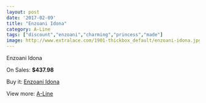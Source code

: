 ```yaml
---
layout: post
date: '2017-02-09'
title: "Enzoani Idona"
category: A-Line
tags: ["discount","enzoani","charming","princess","made"]
image: http://www.extralace.com/1901-thickbox_default/enzoani-idona.jpg
---
```

Enzoani Idona

On Sales: **$437.98**
<a href="https://www.extralace.com/a-line/900-enzoani-idona.html"><amp-img layout="responsive" width="600" height="600" src="//www.extralace.com/1901-thickbox_default/enzoani-idona.jpg" alt="Enzoani Idona 0" /></a>
<a href="https://www.extralace.com/a-line/900-enzoani-idona.html"><amp-img layout="responsive" width="600" height="600" src="//www.extralace.com/1902-thickbox_default/enzoani-idona.jpg" alt="Enzoani Idona 1" /></a>
<a href="https://www.extralace.com/a-line/900-enzoani-idona.html"><amp-img layout="responsive" width="600" height="600" src="//www.extralace.com/1903-thickbox_default/enzoani-idona.jpg" alt="Enzoani Idona 2" /></a>

Buy it: [Enzoani Idona](https://www.extralace.com/a-line/900-enzoani-idona.html "Enzoani Idona")

View more: [A-Line](https://www.extralace.com/2-a-line "A-Line")